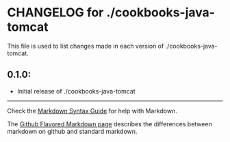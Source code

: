 # CHANGELOG for ./cookbooks-java-tomcat

This file is used to list changes made in each version of ./cookbooks-java-tomcat.

## 0.1.0:

* Initial release of ./cookbooks-java-tomcat

- - -
Check the [Markdown Syntax Guide](http://daringfireball.net/projects/markdown/syntax) for help with Markdown.

The [Github Flavored Markdown page](http://github.github.com/github-flavored-markdown/) describes the differences between markdown on github and standard markdown.
